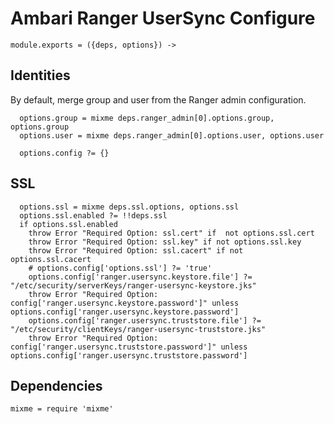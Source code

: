 
# Ambari Ranger UserSync Configure

    module.exports = ({deps, options}) ->

## Identities

By default, merge group and user from the Ranger admin configuration.

      options.group = mixme deps.ranger_admin[0].options.group, options.group
      options.user = mixme deps.ranger_admin[0].options.user, options.user
    
      options.config ?= {}
      
## SSL

      options.ssl = mixme deps.ssl.options, options.ssl
      options.ssl.enabled ?= !!deps.ssl
      if options.ssl.enabled
        throw Error "Required Option: ssl.cert" if  not options.ssl.cert
        throw Error "Required Option: ssl.key" if not options.ssl.key
        throw Error "Required Option: ssl.cacert" if not options.ssl.cacert
        # options.config['options.ssl'] ?= 'true'
        options.config['ranger.usersync.keystore.file'] ?= "/etc/security/serverKeys/ranger-usersync-keystore.jks"
        throw Error "Required Option: config['ranger.usersync.keystore.password']" unless options.config['ranger.usersync.keystore.password']
        options.config['ranger.usersync.truststore.file'] ?= "/etc/security/clientKeys/ranger-usersync-truststore.jks"
        throw Error "Required Option: config['ranger.usersync.truststore.password']" unless options.config['ranger.usersync.truststore.password']

## Dependencies

    mixme = require 'mixme'
